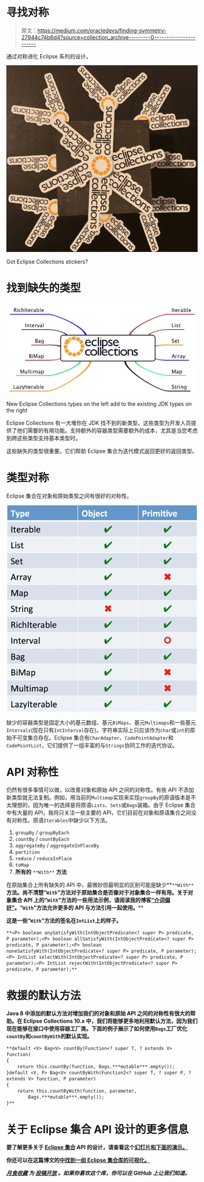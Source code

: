 # 寻找对称

> 原文：<https://medium.com/oracledevs/finding-symmetry-27944c74b6d4?source=collection_archive---------0----------------------->

通过对称进化 Eclipse 系列的设计。

![](img/e8120c817050057578e71ddd2e238c1e.png)

Got Eclipse Collections stickers?

# 找到缺失的类型

![](img/dad2e78119a18037d6696b962d03f736.png)

New Eclipse Collections types on the left add to the existing JDK types on the right

Eclipse Collections 有一大堆你在 JDK 找不到的新类型。这些类型为开发人员提供了他们需要的有用功能。支持额外的容器类型需要额外的成本，尤其是当您考虑到跨这些类型支持基本类型时。

这些缺失的类型很重要。它们帮助 Eclipse 集合为迭代模式返回更好的返回类型。

# 类型对称

Eclipse 集合在对象和原始类型之间有很好的对称性。

![](img/24d19aae0431ef85d85d91175eac1e85.png)

缺少的容器类型是固定大小的基元数组、基元`BiMaps`、基元`Multimaps`和一些基元`Intervals`(现在只有`IntInterval`存在)。字符串实际上只应该作为`char`或`int`的原始不可变集合存在。Eclipse 集合有`CharAdapter`、`CodePointAdapter`和`CodePointList`，它们提供了一组丰富的与`Strings`协同工作的迭代协议。

# API 对称性

仍然有很多事情可以做，以改善对象和原始 API 之间的对称性。有些 API 不添加新类型就无法复制。例如，用当前的`Multimap`实现来实现`groupBy`的原语版本是不太理想的，因为唯一的选择是将原语`Lists`、`Sets`或`Bags`装箱。由于 Eclipse 集合中有大量的 API，我将只关注一些主要的 API，它们目前在对象和原语集合之间没有对称性。原语`Iterables`中缺少以下方法。

1.  `groupBy` / `groupByEach`
2.  `countBy` / `countByEach`
3.  `aggregateBy` / `aggregateInPlaceBy`
4.  `partition`
5.  `reduce` / `reduceInPlace`
6.  `toMap`
7.  **所有的** `**With**` **方法**

在原始集合上所有缺失的 API 中，最微妙但最明显的区别可能是缺少**`**With**`**方法。尚不清楚“`With`”方法对于原始集合是否像对于对象集合一样有用。关于对象集合 API 上的“`With`”方法的一些用法示例，请阅读我的博客[“介词偏好”](/@donraab/preposition-preference-1f1c709b098b)。“`With`”方法允许更多的 API 与方法引用一起使用。****

****这是一些“`With`”方法的签名在`IntList`上的样子。****

```
**<P> boolean anySatisfyWith(IntObjectPredicate<? super P> predicate, P parameter);<P> boolean allSatisfyWith(IntObjectPredicate<? super P> predicate, P parameter);<P> boolean noneSatisfyWith(IntObjectPredicate<? super P> predicate, P parameter);<P> IntList selectWith(IntObjectPredicate<? super P> predicate, P parameter);<P> IntList rejectWith(IntObjectPredicate<? super P> predicate, P parameter);**
```

# ****救援的默认方法****

****Java 8 中添加的默认方法对增加我们的对象和原始 API 之间的对称性有很大的帮助。在 Eclipse Collections 10.x 中，我们将能够更多地利用默认方法，因为我们现在能够在接口中使用容器工厂类。下面的例子展示了如何使用`Bags`工厂优化`countBy`和`countByWith`的默认实现。****

```
**default <V> Bag<V> countBy(Function<? super T, ? extends V> function)
{
    return this.countBy(function, Bags.***mutable***.empty());
}default <V, P> Bag<V> countByWith(Function2<? super T, ? super P, ? extends V> function, P parameter)
{
    return this.countByWith(function, parameter,
        Bags.***mutable***.empty());
}**
```

# ****关于 Eclipse 集合 API 设计的更多信息****

****要了解更多关于 [Eclipse 集合](http://www.eclipse.org/collections/) API 的设计，请查看这个[幻灯片和下面的演示。](http://eclipse.github.io/eclipse-collections-kata/api-design/#/)****

****你还可以在这篇博文的[中找到一组 Eclipse 集合库的可视化。](/oracledevs/visualizing-eclipse-collections-646dad9533a9)****

****[*月食收藏*](https://github.com/eclipse/eclipse-collections) *为* [*投稿开放*](https://github.com/eclipse/eclipse-collections/blob/master/CONTRIBUTING.md) *。如果你喜欢这个库，你可以在 GitHub 上让我们知道。*****